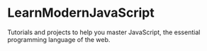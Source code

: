 # LearnModernJavaScript
Tutorials and projects to help you master JavaScript, the essential programming language of the web.
